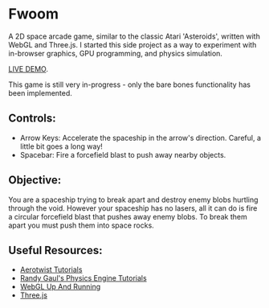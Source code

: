 Fwoom
=====

A 2D space arcade game, similar to the classic Atari 'Asteroids', written
with WebGL and Three.js. I started this side project as a way to experiment
with in-browser graphics, GPU programming, and physics simulation.

[LIVE DEMO](http://fwoom.davidmoench.com).

This game is still very in-progress - only the bare bones functionality has been
implemented. 

Controls:
---------
* Arrow Keys: Accelerate the spaceship in the arrow's direction. Careful, a little bit goes a long way!
* Spacebar: Fire a forcefield blast to push away nearby objects.

Objective:
----------
You are a spaceship trying to break apart and destroy enemy blobs hurtling
through the void. However your spaceship has no lasers, all it can do is
fire a circular forcefield blast that pushes away enemy blobs. To break them
apart you must push them into space rocks.


Useful Resources:
-----------------
* [Aerotwist Tutorials](http://aerotwist.com/tutorials/)
* [Randy Gaul's Physics Engine Tutorials](http://gamedevelopment.tutsplus.com/tutorials/how-to-create-a-custom-2d-physics-engine-the-basics-and-impulse-resolution--gamedev-6331)
* [WebGL Up And Running](http://www.amazon.com/WebGL-Up-Running-Tony-Parisi/dp/144932357X)
* [Three.js](http://threejs.org/docs/)
